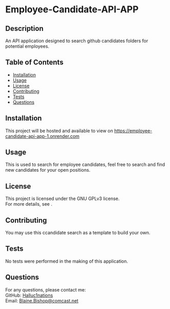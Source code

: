 # Employee-Candidate-API-APP



## Description
An API application designed to search github candidates folders for potential employees.

## Table of Contents
- [Installation](#installation)
- [Usage](#usage)
- [License](#license)
- [Contributing](#contributing)
- [Tests](#tests)
- [Questions](#questions)

## Installation
This project will be hosted and available to view on https://employee-candidate-api-app-1.onrender.com

## Usage
This is used to search for employee candidates, feel free to search and find new candidates for your open positions. 

## License

This project is licensed under the GNU GPLv3 license.  
For more details, see .
  

## Contributing
You may use this ccandidate search as a template to build your own.
## Tests
No tests were performed in the making of this application.

## Questions
For any questions, please contact me:  
GitHub: [Halluc1nations](https://github.com/Halluc1nations)  
Email: [Blaine.Bishop@comcast.net](mailto:Blaine.Bishop@comcast.net)
  